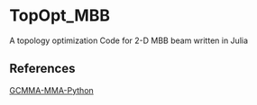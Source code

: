 # TopOpt_MBB
A topology optimization Code for 2-D MBB beam written in Julia

## References 
[GCMMA-MMA-Python](https://github.com/arjendeetman/GCMMA-MMA-Python)
